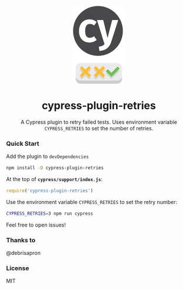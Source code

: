 

<div align="center">
    <img src="docs/readme-logo.png">
    <h1>cypress-plugin-retries</h1>

<p>A Cypress plugin to retry failed tests. Uses environment variable <code>CYPRESS_RETRIES</code> to set the number of retries.</p>

</div>



### Quick Start

Add the plugin to `devDependencies`
```bash
npm install -D cypress-plugin-retries
```


At the top of **`cypress/support/index.js`**:
```js
require('cypress-plugin-retries')
```

Use the environment variable `CYPRESS_RETRIES` to set the retry number:
```bash
CYPRESS_RETRIES=3 npm run cypress
```

Feel free to open issues!

### Thanks to
@debrisapron


### License
MIT